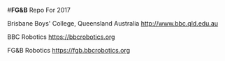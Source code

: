 #**FG&B** Repo For 2017

Brisbane Boys' College, Queensland Australia
http://www.bbc.qld.edu.au

BBC Robotics
https://bbcrobotics.org

FG&B Robotics
https://fgb.bbcrobotics.org
